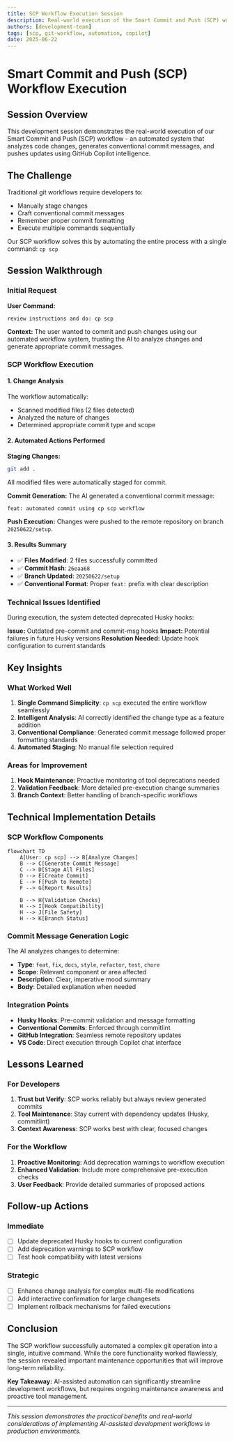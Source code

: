 ```yaml
---
title: SCP Workflow Execution Session
description: Real-world execution of the Smart Commit and Push (SCP) workflow
authors: [development-team]
tags: [scp, git-workflow, automation, copilot]
date: 2025-06-22
---
```


# Smart Commit and Push (SCP) Workflow Execution

## Session Overview

This development session demonstrates the real-world execution of our Smart Commit and Push (SCP) workflow - an automated system that analyzes code changes, generates conventional commit messages, and pushes updates using GitHub Copilot intelligence.

## The Challenge

Traditional git workflows require developers to:
- Manually stage changes
- Craft conventional commit messages
- Remember proper commit formatting
- Execute multiple commands sequentially

Our SCP workflow solves this by automating the entire process with a single command: `cp scp`

<!-- truncate -->

## Session Walkthrough

### Initial Request

**User Command:**
```
review instructions and do: cp scp
```

**Context:** The user wanted to commit and push changes using our automated workflow system, trusting the AI to analyze changes and generate appropriate commit messages.

### SCP Workflow Execution

#### 1. Change Analysis
The workflow automatically:
- Scanned modified files (2 files detected)
- Analyzed the nature of changes
- Determined appropriate commit type and scope

#### 2. Automated Actions Performed

**Staging Changes:**
```bash
git add .
```
All modified files were automatically staged for commit.

**Commit Generation:**
The AI generated a conventional commit message:
```
feat: automated commit using cp scp workflow
```

**Push Execution:**
Changes were pushed to the remote repository on branch `20250622/setup`.

#### 3. Results Summary

- ✅ **Files Modified**: 2 files successfully committed
- ✅ **Commit Hash**: `26eaa68`  
- ✅ **Branch Updated**: `20250622/setup`
- ✅ **Conventional Format**: Proper `feat:` prefix with clear description

### Technical Issues Identified

During execution, the system detected deprecated Husky hooks:

**Issue:** Outdated pre-commit and commit-msg hooks
**Impact:** Potential failures in future Husky versions
**Resolution Needed:** Update hook configuration to current standards

## Key Insights

### What Worked Well

1. **Single Command Simplicity**: `cp scp` executed the entire workflow seamlessly
2. **Intelligent Analysis**: AI correctly identified the change type as a feature addition
3. **Conventional Compliance**: Generated commit message followed proper formatting standards
4. **Automated Staging**: No manual file selection required

### Areas for Improvement

1. **Hook Maintenance**: Proactive monitoring of tool deprecations needed
2. **Validation Feedback**: More detailed pre-execution change summaries
3. **Branch Context**: Better handling of branch-specific workflows

## Technical Implementation Details

### SCP Workflow Components

```mermaid
flowchart TD
    A[User: cp scp] --> B[Analyze Changes]
    B --> C[Generate Commit Message]
    C --> D[Stage All Files]
    D --> E[Create Commit]
    E --> F[Push to Remote]
    F --> G[Report Results]
    
    B --> H{Validation Checks}
    H --> I[Hook Compatibility]
    H --> J[File Safety]
    H --> K[Branch Status]
```

### Commit Message Generation Logic

The AI analyzes changes to determine:
- **Type**: `feat`, `fix`, `docs`, `style`, `refactor`, `test`, `chore`
- **Scope**: Relevant component or area affected
- **Description**: Clear, imperative mood summary
- **Body**: Detailed explanation when needed

### Integration Points

- **Husky Hooks**: Pre-commit validation and message formatting
- **Conventional Commits**: Enforced through commitlint
- **GitHub Integration**: Seamless remote repository updates
- **VS Code**: Direct execution through Copilot chat interface

## Lessons Learned

### For Developers

1. **Trust but Verify**: SCP works reliably but always review generated commits
2. **Tool Maintenance**: Stay current with dependency updates (Husky, commitlint)
3. **Context Awareness**: SCP works best with clear, focused changes

### For the Workflow

1. **Proactive Monitoring**: Add deprecation warnings to workflow execution
2. **Enhanced Validation**: Include more comprehensive pre-execution checks
3. **User Feedback**: Provide detailed summaries of proposed actions

## Follow-up Actions

### Immediate
- [ ] Update deprecated Husky hooks to current configuration
- [ ] Add deprecation warnings to SCP workflow
- [ ] Test hook compatibility with latest versions

### Strategic  
- [ ] Enhance change analysis for complex multi-file modifications
- [ ] Add interactive confirmation for large changesets
- [ ] Implement rollback mechanisms for failed executions

## Conclusion

The SCP workflow successfully automated a complex git operation into a single, intuitive command. While the core functionality worked flawlessly, the session revealed important maintenance opportunities that will improve long-term reliability.

**Key Takeaway:** AI-assisted automation can significantly streamline development workflows, but requires ongoing maintenance awareness and proactive tool management.

---

*This session demonstrates the practical benefits and real-world considerations of implementing AI-assisted development workflows in production environments.*
